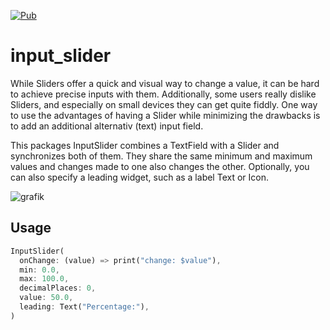 [![Pub](https://img.shields.io/pub/v/input_slider.svg)](https://pub.dev/packages/input_slider)

# input_slider

While Sliders offer a quick and visual way to change a value, it can be hard to achieve precise inputs with them. Additionally, some users really dislike Sliders, and especially on small devices they can get quite fiddly. One way to use the advantages of having a Slider while minimizing the drawbacks is to add an additional alternativ (text) input field.

This packages InputSlider combines a TextField with a Slider and synchronizes both of them. They share the same minimum and maximum values and changes made to one also changes the other. Optionally, you can also specify a leading widget, such as a label Text or Icon. 

![grafik](https://user-images.githubusercontent.com/44811445/118550328-d7c7c580-b75c-11eb-8212-a213eb8afd00.png)


## Usage
```dart 
InputSlider(
  onChange: (value) => print("change: $value"),
  min: 0.0,
  max: 100.0,
  decimalPlaces: 0,
  value: 50.0,
  leading: Text("Percentage:"),
)
```
